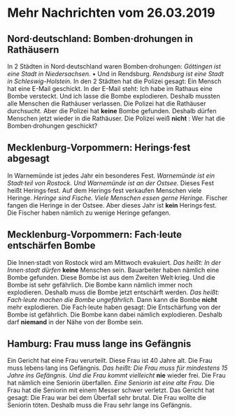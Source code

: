# Mehr Nachrichten vom 26.03.2019


## Nord·deutschland: Bomben·drohungen in Rathäusern
In 2 Städten in Nord·deutschland waren Bomben·drohungen: 
*Göttingen ist eine Stadt in Niedersachsen.* • Und in Rendsburg. 
*Rendsburg ist eine Stadt in Schleswig-Holstein.* In den 2 Städten hat die Polizei gesagt: Ein Mensch hat eine E-Mail geschickt. In der E-Mail steht: Ich habe im Rathaus eine Bombe versteckt. Und ich lasse die Bombe explodieren. Deshalb mussten alle Menschen die Rathäuser verlassen. Die Polizei hat die Rathäuser durchsucht. Aber die Polizei hat **keine** Bombe gefunden. Deshalb dürfen Menschen jetzt wieder in die Rathäuser. Die Polizei weiß **nicht** : Wer hat die Bomben·drohungen geschickt? 

## Mecklenburg-Vorpommern: Herings·fest abgesagt
In Warnemünde ist jedes Jahr ein besonderes Fest. 
*Warnemünde ist ein Stadt·teil von Rostock.* 
*Und Warnemünde ist an der Ostsee.* Dieses Fest heißt Herings·fest. Auf dem Herings·fest verkaufen Menschen viele Heringe. 
*Heringe sind Fische.* 
*Viele Menschen essen gerne Heringe.* Fischer fangen die Heringe in der Ostsee. Aber dieses Jahr ist **kein** Herings·fest. Die Fischer haben nämlich zu wenige Heringe gefangen. 

## Mecklenburg-Vorpommern: Fach·leute entschärfen Bombe
Die Innen·stadt von Rostock wird am Mittwoch evakuiert. *Das heißt:* 
*In der Innen·stadt dürfen* **keine** Menschen sein. Bauarbeiter haben nämlich eine Bombe gefunden. Diese Bombe ist aus dem Zweiten Welt·krieg. Und die Bombe ist sehr gefährlich. Die Bombe kann nämlich immer noch explodieren. Deshalb muss die Bombe jetzt entschärft werden. *Das heißt:* 
*Fach·leute machen die Bombe ungefährlich.* Dann kann die Bombe **nicht** mehr explodieren. Die Fach·leute haben gesagt: Die Entschärfung von der Bombe ist gefährlich. Die Bombe kann dabei nämlich explodieren. Deshalb darf **niemand** in der Nähe von der Bombe sein. 

## Hamburg:  Frau muss lange ins Gefängnis
Ein Gericht hat eine Frau verurteilt. Diese Frau ist 40 Jahre alt. Die Frau muss lebens·lang ins Gefängnis. *Das heißt:* 
*Die Frau muss für mindestens 15 Jahre ins Gefängnis.* 
*Und die Frau kommt vielleicht* **nie** wieder frei. Die Frau hat nämlich eine Seniorin überfallen. 
*Eine Seniorin ist eine alte Frau.* Die Frau hat die Seniorin mit einem Messer schwer verletzt. Das Gericht hat gesagt: Die Frau war bei dem Überfall sehr brutal. Die Frau wollte die Seniorin töten. Deshalb muss die Frau sehr lange ins Gefängnis. 
